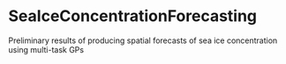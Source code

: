 # SeaIceConcentrationForecasting
Preliminary results of producing spatial forecasts of sea ice concentration using multi-task GPs
